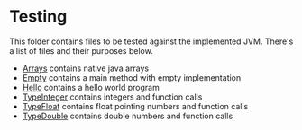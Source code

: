 # Testing

This folder contains files to be tested against the implemented JVM. There's a
list of files and their purposes below.

- [Arrays](https://github.com/rafaelcn/jvm/blob/master/tests/Arrays.java)
  contains native java arrays
- [Empty](https://github.com/rafaelcn/jvm/blob/master/tests/Empty.java)
  contains a main method with empty implementation
- [Hello](https://github.com/rafaelcn/jvm/blob/master/tests/Hello.java)
  contains a hello world program
- [TypeInteger](https://github.com/rafaelcn/jvm/blob/master/tests/TypeInteger.java)
  contains integers and function calls
- [TypeFloat](https://github.com/rafaelcn/jvm/blob/master/tests/TypeFloat.java)
  contains float pointing numbers and function calls
- [TypeDouble](https://github.com/rafaelcn/jvm/blob/master/tests/TypeDouble.java)
  contains double numbers and function calls

